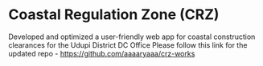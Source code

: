 # Coastal Regulation Zone (CRZ)
Developed and optimized a user-friendly web app for coastal construction clearances for the Udupi District DC Office
Please follow this link for the updated repo - https://github.com/aaaaryaaa/crz-works
